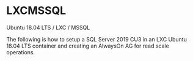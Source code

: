 # LXCMSSQL
Ubuntu 18.04 LTS / LXC / MSSQL

The following is how to setup a SQL Server 2019 CU3 in an LXC Ubuntu 18.04 LTS container and creating an AlwaysOn AG for read scale operations.
